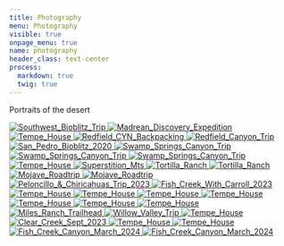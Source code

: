 ```yaml
---
title: Photography
menu: Photography
visible: true
onpage_menu: true
name: photography
header_class: text-center
process:
  markdown: true
  twig: true
---
```


Portraits of the desert

<div class="gallery-grid">
  <a href="{{ page.media['20140929-Southwest_Bioblitz_Trip-Overson-2517.jpg'].url }}?lightbox=1024">
    <img src="{{ page.media['20140929-Southwest_Bioblitz_Trip-Overson-2517.jpg'].cropResize(300,200).url }}" alt="Southwest_Bioblitz_Trip">
  </a>
  <a href="{{ page.media['20170424-Madrean_Discovery_Expedition-Rick P. Overson-0711.jpg'].url }}?lightbox=1024">
    <img src="{{ page.media['20170424-Madrean_Discovery_Expedition-Rick P. Overson-0711.jpg'].cropResize(300,200).url }}" alt="Madrean_Discovery_Expedition">
  </a>
  <a href="{{ page.media['20190619-Tempe_House-Overson_Steger-0935.jpg'].url }}?lightbox=1024">
    <img src="{{ page.media['20190619-Tempe_House-Overson_Steger-0935.jpg'].cropResize(300,200).url }}" alt="Tempe_House">
  </a>
  <a href="{{ page.media['20190831-Redfield_CYN_Backpacking-Overson_Steger-2809.jpg'].url }}?lightbox=1024">
    <img src="{{ page.media['20190831-Redfield_CYN_Backpacking-Overson_Steger-2809.jpg'].cropResize(300,200).url }}" alt="Redfield_CYN_Backpacking">
  </a>
  <a href="{{ page.media['20200418-Redfield_Canyon_Trip-Overson_Steger-0207.jpg'].url }}?lightbox=1024">
    <img src="{{ page.media['20200418-Redfield_Canyon_Trip-Overson_Steger-0207.jpg'].cropResize(300,200).url }}" alt="Redfield_Canyon_Trip">
  </a>
  <a href="{{ page.media['20200830-San_Pedro_Bioblitz_2020-Overson_Steger-2574.jpg'].url }}?lightbox=1024">
    <img src="{{ page.media['20200830-San_Pedro_Bioblitz_2020-Overson_Steger-2574.jpg'].cropResize(300,200).url }}" alt="San_Pedro_Bioblitz_2020">
  </a>
  <a href="{{ page.media['20210704-Swamp_Springs_Canyon_Trip-Overson_Steger-3217-Enhanced-NR.jpg'].url }}?lightbox=1024">
    <img src="{{ page.media['20210704-Swamp_Springs_Canyon_Trip-Overson_Steger-3217-Enhanced-NR.jpg'].cropResize(300,200).url }}" alt="Swamp_Springs_Canyon_Trip">
  </a>
  <a href="{{ page.media['20210704-Swamp_Springs_Canyon_Trip-Overson_Steger-5610.jpg'].url }}?lightbox=1024">
    <img src="{{ page.media['20210704-Swamp_Springs_Canyon_Trip-Overson_Steger-5610.jpg'].cropResize(300,200).url }}" alt="Swamp_Springs_Canyon_Trip">
  </a>
  <a href="{{ page.media['20210704-Swamp_Springs_Canyon_Trip-Overson_Steger-5612.jpg'].url }}?lightbox=1024">
    <img src="{{ page.media['20210704-Swamp_Springs_Canyon_Trip-Overson_Steger-5612.jpg'].cropResize(300,200).url }}" alt="Swamp_Springs_Canyon_Trip">
  </a>
  <a href="{{ page.media['20210729-Tempe_House-Overson_Steger-6222-Enhanced-NR.jpg'].url }}?lightbox=1024">
    <img src="{{ page.media['20210729-Tempe_House-Overson_Steger-6222-Enhanced-NR.jpg'].cropResize(300,200).url }}" alt="Tempe_House">
  </a>
  <a href="{{ page.media['20220327-Superstition_Mts-Overson_Steger-A7138.jpg'].url }}?lightbox=1024">
    <img src="{{ page.media['20220327-Superstition_Mts-Overson_Steger-A7138.jpg'].cropResize(300,200).url }}" alt="Superstition_Mts">
  </a>
  <a href="{{ page.media['20220402-Tortilla_Ranch-Overson_Steger-A7602.jpg'].url }}?lightbox=1024">
    <img src="{{ page.media['20220402-Tortilla_Ranch-Overson_Steger-A7602.jpg'].cropResize(300,200).url }}" alt="Tortilla_Ranch">
  </a>
  <a href="{{ page.media['20220402-Tortilla_Ranch-Overson_Steger-A7753.jpg'].url }}?lightbox=1024">
    <img src="{{ page.media['20220402-Tortilla_Ranch-Overson_Steger-A7753.jpg'].cropResize(300,200).url }}" alt="Tortilla_Ranch">
  </a>
  <a href="{{ page.media['20220417-Mojave_Roadtrip-Overson_Steger-B7733.jpg'].url }}?lightbox=1024">
    <img src="{{ page.media['20220417-Mojave_Roadtrip-Overson_Steger-B7733.jpg'].cropResize(300,200).url }}" alt="Mojave_Roadtrip">
  </a>
  <a href="{{ page.media['20220417-Mojave_Roadtrip-Overson_Steger-B7817.jpg'].url }}?lightbox=1024">
    <img src="{{ page.media['20220417-Mojave_Roadtrip-Overson_Steger-B7817.jpg'].cropResize(300,200).url }}" alt="Mojave_Roadtrip">
  </a>
  <a href="{{ page.media['20230308-Peloncillo_&_Chiricahuas_Trip_2023-Overson_Steger-B6960.jpg'].url }}?lightbox=1024">
    <img src="{{ page.media['20230308-Peloncillo_&_Chiricahuas_Trip_2023-Overson_Steger-B6960.jpg'].cropResize(300,200).url }}" alt="Peloncillo_&_Chiricahuas_Trip_2023">
  </a>
  <a href="{{ page.media['20230406-Fish_Creek_With_Carroll_2023-Overson_Steger-F8001.jpg'].url }}?lightbox=1024">
    <img src="{{ page.media['20230406-Fish_Creek_With_Carroll_2023-Overson_Steger-F8001.jpg'].cropResize(300,200).url }}" alt="Fish_Creek_With_Carroll_2023">
  </a>
  <a href="{{ page.media['20230416-Tempe_House-Overson_Steger-B8879-Enhanced-NR.jpg'].url }}?lightbox=1024">
    <img src="{{ page.media['20230416-Tempe_House-Overson_Steger-B8879-Enhanced-NR.jpg'].cropResize(300,200).url }}" alt="Tempe_House">
  </a>
  <a href="{{ page.media['20230510-Tempe_House-Overson_Steger-B9751.jpg'].url }}?lightbox=1024">
    <img src="{{ page.media['20230510-Tempe_House-Overson_Steger-B9751.jpg'].cropResize(300,200).url }}" alt="Tempe_House">
  </a>
  <a href="{{ page.media['20230518-Tempe_House-Overson_Steger-B9859.jpg'].url }}?lightbox=1024">
    <img src="{{ page.media['20230518-Tempe_House-Overson_Steger-B9859.jpg'].cropResize(300,200).url }}" alt="Tempe_House">
  </a>
  <a href="{{ page.media['20230518-Tempe_House-Overson_Steger-B9892.jpg'].url }}?lightbox=1024">
    <img src="{{ page.media['20230518-Tempe_House-Overson_Steger-B9892.jpg'].cropResize(300,200).url }}" alt="Tempe_House">
  </a>
  <a href="{{ page.media['20230604-Tempe_House-Overson_Steger-B-IMG_0675.jpg'].url }}?lightbox=1024">
    <img src="{{ page.media['20230604-Tempe_House-Overson_Steger-B-IMG_0675.jpg'].cropResize(300,200).url }}" alt="Tempe_House">
  </a>
  <a href="{{ page.media['20230604-Tempe_House-Overson_Steger-B0542.jpg'].url }}?lightbox=1024">
    <img src="{{ page.media['20230604-Tempe_House-Overson_Steger-B0542.jpg'].cropResize(300,200).url }}" alt="Tempe_House">
  </a>
  <a href="{{ page.media['20230608-Tempe_House-Overson_Steger-B0899.jpg'].url }}?lightbox=1024">
    <img src="{{ page.media['20230608-Tempe_House-Overson_Steger-B0899.jpg'].cropResize(300,200).url }}" alt="Tempe_House">
  </a>
  <a href="{{ page.media['20230610-Miles_Ranch_Trailhead-Overson_Steger-B1141.jpg'].url }}?lightbox=1024">
    <img src="{{ page.media['20230610-Miles_Ranch_Trailhead-Overson_Steger-B1141.jpg'].cropResize(300,200).url }}" alt="Miles_Ranch_Trailhead">
  </a>
  <a href="{{ page.media['20230624-Willow_Valley_Trip-Overson_Steger-B2343.jpg'].url }}?lightbox=1024">
    <img src="{{ page.media['20230624-Willow_Valley_Trip-Overson_Steger-B2343.jpg'].cropResize(300,200).url }}" alt="Willow_Valley_Trip">
  </a>
  <a href="{{ page.media['20230729-Tempe_House-Overson_Steger-B3849-Enhanced-NR.jpg'].url }}?lightbox=1024">
    <img src="{{ page.media['20230729-Tempe_House-Overson_Steger-B3849-Enhanced-NR.jpg'].cropResize(300,200).url }}" alt="Tempe_House">
  </a>
  <a href="{{ page.media['20230904-Clear_Creek_Sept_2023-Overson_Steger-F7685-Enhanced-NR.jpg'].url }}?lightbox=1024">
    <img src="{{ page.media['20230904-Clear_Creek_Sept_2023-Overson_Steger-F7685-Enhanced-NR.jpg'].cropResize(300,200).url }}" alt="Clear_Creek_Sept_2023">
  </a>
  <a href="{{ page.media['20240224-Tempe_House-Overson_Steger-B5666.jpg'].url }}?lightbox=1024">
    <img src="{{ page.media['20240224-Tempe_House-Overson_Steger-B5666.jpg'].cropResize(300,200).url }}" alt="Tempe_House">
  </a>
  <a href="{{ page.media['20240311-Tempe_House-Overson_Steger-B8127.jpg'].url }}?lightbox=1024">
    <img src="{{ page.media['20240311-Tempe_House-Overson_Steger-B8127.jpg'].cropResize(300,200).url }}" alt="Tempe_House">
  </a>
  <a href="{{ page.media['20240323-Fish_Creek_Canyon_March_2024-Overson_Steger-B8300.jpg'].url }}?lightbox=1024">
    <img src="{{ page.media['20240323-Fish_Creek_Canyon_March_2024-Overson_Steger-B8300.jpg'].cropResize(300,200).url }}" alt="Fish_Creek_Canyon_March_2024">
  </a>
  <a href="{{ page.media['20240323-Fish_Creek_Canyon_March_2024-Overson_Steger-B8435.jpg'].url }}?lightbox=1024">
    <img src="{{ page.media['20240323-Fish_Creek_Canyon_March_2024-Overson_Steger-B8435.jpg'].cropResize(300,200).url }}" alt="Fish_Creek_Canyon_March_2024">
  </a>
</div>